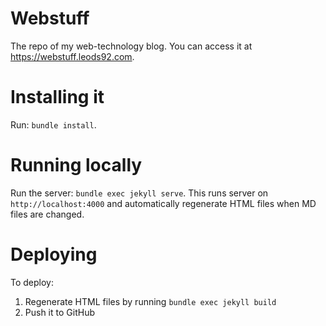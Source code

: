 # Webstuff

The repo of my web-technology blog.
You can access it at https://webstuff.leods92.com.

# Installing it

Run: `bundle install`.

# Running locally
Run the server: `bundle exec jekyll serve`.
This runs server on `http://localhost:4000` and automatically regenerate HTML files when MD files are changed.

# Deploying
To deploy:
1. Regenerate HTML files by running `bundle exec jekyll build`
2. Push it to GitHub
